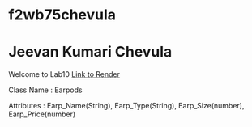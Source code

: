 # f2wb75chevula
# Jeevan Kumari Chevula
Welcome to Lab10
[Link to Render](https://f2wb75chevula.onrender.com)

Class Name : Earpods

Attributes : Earp_Name(String), Earp_Type(String), Earp_Size(number), Earp_Price(number)